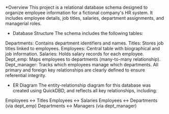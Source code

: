 

*Overview
This project is a relational database schema designed to organize employee information for a fictional company's HR system. It includes employee details, job titles, salaries, department assignments, and managerial roles.

* Database Structure
The schema includes the following tables:

Departments: Contains department identifiers and names.
Titles: Stores job titles linked to employees.
Employees: Central table with biographical and job information.
Salaries: Holds salary records for each employee.
Dept_emp: Maps employees to departments (many-to-many relationship).
Dept_manager: Tracks which employees manage which departments.
All primary and foreign key relationships are clearly defined to ensure referential integrity.

* ER Diagram
The entity-relationship diagram for this database was created using QuickDBD, and reflects all key relationships, including:

Employees ↔ Titles
Employees ↔ Salaries
Employees ↔ Departments (via dept_emp)
Departments ↔ Managers (via dept_manager)
